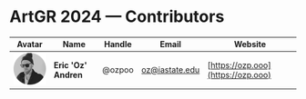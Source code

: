# ArtGR 2024 — Contributors

| Avatar | Name | Handle | Email | Website |
| ------ | ---- | ------ | ----- | ------- |
| ![Eric 'Oz' Andren](https://raw.githubusercontent.com/ozpoo/studios/master/artgr-522/spring-2024/contributors/head-shots/oz-andren.png) | **Eric 'Oz' Andren** | @ozpoo | oz@iastate.edu | [https://ozp.ooo](https://ozp.ooo) |
